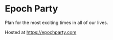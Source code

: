# Epoch Party

Plan for the most exciting times in all of our lives.

Hosted at https://epochparty.com